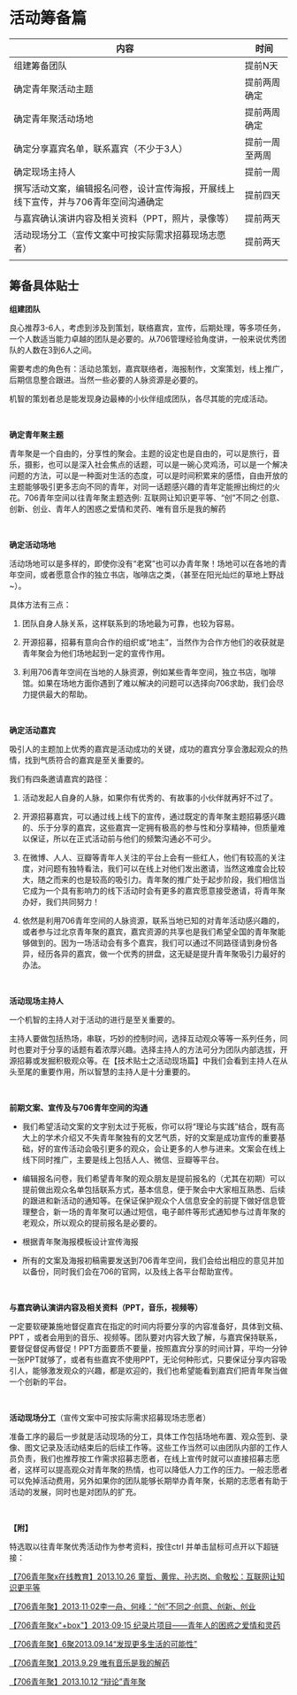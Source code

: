# 活动筹备篇



| 内容                                                         | 时间           |
| ------------------------------------------------------------ | -------------- |
| 组建筹备团队                                                 | 提前N天        |
| 确定青年聚活动主题                                           | 提前两周确定   |
| 确定青年聚活动场地                                           | 提前两周确定   |
| 确定分享嘉宾名单，联系嘉宾（不少于3人）                      | 提前一周至两周 |
| 确定现场主持人                                               | 提前一周       |
| 撰写活动文案，编辑报名问卷，设计宣传海报，开展线上线下宣传，并与706青年空间沟通确定 | 提前四天       |
| 与嘉宾确认演讲内容及相关资料（PPT，照片，录像等）            | 提前两天       |
| 活动现场分工（宣传文案中可按实际需求招募现场志愿者）         | 提前两天       |
|                                                              |                |



## 筹备具体贴士

**组建团队**

良心推荐3\-6人，考虑到涉及到策划，联络嘉宾，宣传，后期处理，等多项任务，一个人数适当能力卓越的团队是必要的。从706管理经验角度讲，一般来说优秀团队的人数在3到6人之间。

需要考虑的角色有：活动总策划，嘉宾联络者，海报制作，文案策划，线上推广，后期信息整合跟进。当然一些必要的人脉资源是必要的。

机智的策划者总是能发现身边最棒的小伙伴组成团队，各尽其能的完成活动。

<br>

**确定青年聚主题**

青年聚是一个自由的，分享性的聚会。主题的设定也是自由的，可以是旅行，音乐，摄影，也可以是深入社会焦点的话题，可以是一碗心灵鸡汤，可以是一个解决问题的方法，可以是一种面对生活的态度，可以是时间积累来的感悟，自由开放的主题能够吸引更多志向不同的青年，对同一话题感兴趣的青年定能擦出绚烂的火花。706青年空间以往青年聚主题选例: 互联网让知识更平等、“创”不同之·创意、创新、创业、青年人的困惑之爱情和灵药、唯有音乐是我的解药

<br>

**确定活动场地**

活动场地可以是多样的，即使你没有“老窝”也可以办青年聚！场地可以在各地的青年空间，或者愿意合作的独立书店，咖啡店之类，（甚至在阳光灿烂的草地上野战~）。

具体方法有三点：

1. 团队自身人脉关系，这样联系到的场地最为可靠，也较为容易。

2. 开源招募，招募有意向合作的组织或“地主”，当然作为合作方他们的收获就是青年聚会为他们场地起到一定的宣传作用。

3. 利用706青年空间在当地的人脉资源，例如某些青年空间，独立书店，咖啡馆。如果在场地方面你遇到了难以解决的问题可以选择向706求助，我们会尽力提供最大的帮助。

<br>

**确定活动嘉宾**

吸引人的主题加上优秀的嘉宾是活动成功的关键，成功的嘉宾分享会激起观众的热情，找到气质符合的嘉宾是至关重要的。

我们有四条邀请嘉宾的路径：

1. 活动发起人自身的人脉，如果你有优秀的、有故事的小伙伴就再好不过了。
2. 开源招募嘉宾，可以通过线上线下的宣传，通过既定的青年聚主题招募感兴趣的、乐于分享的嘉宾，这些嘉宾一定拥有极高的参与性和分享精神，但质量难以保证，所以在正式活动前与他们的频繁沟通必不可少。

3. 在微博、人人、豆瓣等青年人关注的平台上会有一些红人，他们有较高的关注度，对问题有独特看法，我们可以在线上对他们发出邀请，当然这难度会比较大，随之而来的也是较高的吸引力。青年聚的推广处于起步阶段，我们相信当它成为一个具有影响力的线下活动时会有更多的嘉宾愿意接受邀请，将青年聚办好，我们共同努力！

4. 依然是利用706青年空间的人脉资源，联系当地已知的对青年活动感兴趣的，或者参与过北京青年聚的嘉宾，嘉宾资源的共享也是我们希望全国的青年聚能够做到的。因为一场活动会有多个嘉宾，我们可以通过不同路径请到身份各异，经历各异的嘉宾，做一个优秀的拼盘，这无疑是提升青年聚吸引力最好的办法。

<br>

**活动现场主持人**

一个机智的主持人对于活动的进行是至关重要的。

主持人要做包括热场，串联，巧妙的控制时间，选择互动观众等等一系列任务，同时也要对于分享的话题有着浓厚兴趣。选择主持人的方法可分为团队内部选拔，开源招募或发掘积极观众等。在【技术贴士之活动现场篇】中我们会看到主持人在从头至尾的重要作用，所以智慧的主持人是十分重要的。

<br>

**前期文案、宣传及与706青年空间的沟通**

- 我们希望活动文案的文字别太过于死板，你可以将“理论与实践”结合，既有高大上的学术介绍又不失青年聚独有的文艺气质，好的文案是成功宣传的重要基础，好的宣传活动会吸引更多的观众，会让更多的人参与进来。文案会在线上线下同时推广，主要是线上包括人人、微信、豆瓣等平台。

- 编辑报名问卷，我们希望青年聚的观众朋友是提前报名的（尤其在初期）可以提前做出观众名单包括联系方式，基本信息，便于聚会中大家相互熟悉、后续的跟进和新活动的通知等。在保证保护观众个人信息安全的前提下做好信息管理整合，新一场的青年聚可以通过短信，电子邮件等形式通知参与过青年聚的老观众，所以观众的提前报名是必要的。

- 根据青年聚海报模板设计宣传海报

- 所有的文案及海报初稿需要发送到706青年空间，我们会给出相应的意见并加以备份，同时我们会在706的官网，以及线上各平台帮助宣传。

<br>

**与嘉宾确认演讲内容及相关资料（PPT，音乐，视频等）**

一定要软硬兼施地督促嘉宾在指定的时间内将要分享的内容准备好，具体到文稿、PPT ，或者会用到的音乐、视频等。团队要对内容大致了解，与嘉宾保持联系，要督促督促再督促！PPT方面要质不要量，按照嘉宾分享的时间计算，平均一分钟一张PPT就够了，或者有些嘉宾不使用PPT，无论何种形式，只要保证分享内容吸引人，能够激发观众的兴趣，都是欢迎的，我们也希望能看到嘉宾们把青年聚当做一个创新的平台。

<br>

**活动现场分工**（宣传文案中可按实际需求招募现场志愿者）

准备工序的最后一步就是活动现场的分工，具体工作包括场地布置、观众签到、录像、图文记录及活动结束后的后续工作等。这些工作当然可以由团队内部的工作人员负责，我们也推荐按工作需求招募志愿者，在线上宣传时就可以直接招募志愿者，这样可以提高观众对青年聚的热情，也可以降低人力工作的压力。一般志愿者可以免掉活动费用，另外如果你的团队能够长期举办青年聚，长期的志愿者有助于活动的发展，同时也是对团队的扩充。

<br>

**【附】**

特选取以往青年聚优秀活动作为参考资料，按住ctrl 并单击鼠标可点开以下超链接：

[【706青年聚x在线教育】2013\.10\.26 童哲、黄侔、孙志岗、俞敬松：互联网让知识更平等](http://page.renren.com/601261629/channel-noteshow-915850025?id=915850025&pid=601261629&)

[【706青年聚】2013·11·02李一舟、何峰：“创”不同之·创意、创新、创业](http://page.renren.com/601261629/channel-noteshow-916364580?id=916364580&pid=601261629&)

[【706青年聚x"\+box"】2013·09·15 纪录片项目——青年人的困惑之爱情和灵药](http://page.renren.com/601261629/channel-noteshow-913245268?id=913245268&pid=601261629&)

[【706青年聚】6聚2013\.09\.14“发现更多生活的可能性”](http://page.renren.com/601261629/channel-noteshow-913377645?id=913377645&pid=601261629&)

[【706青年聚】2013\.9\.29 唯有音乐是我的解药](http://page.renren.com/601261629/channel-noteshow-914344202?id=914344202&pid=601261629&)

[【706青年聚】2013\.10\.12 “辩论”青年聚](http://page.renren.com/601261629/channel-noteshow-915021420?id=915021420&pid=601261629&)

